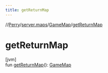```yaml
---
title: getReturnMap
---
```

//[Perry](../../../index.html)/[server.maps](../index.html)/[GameMap](index.html)/[getReturnMap](get-return-map.html)



# getReturnMap



[jvm]\
fun [getReturnMap](get-return-map.html)(): [GameMap](index.html)




